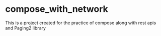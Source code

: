 # compose_with_network
This is a project created for the practice of compose along with rest apis and Paging2 library
